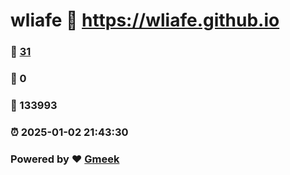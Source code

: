 # wliafe :link: https://wliafe.github.io 
### :page_facing_up: [31](https://wliafe.github.io/tag.html) 
### :speech_balloon: 0 
### :hibiscus: 133993 
### :alarm_clock: 2025-01-02 21:43:30 
### Powered by :heart: [Gmeek](https://github.com/Meekdai/Gmeek)
